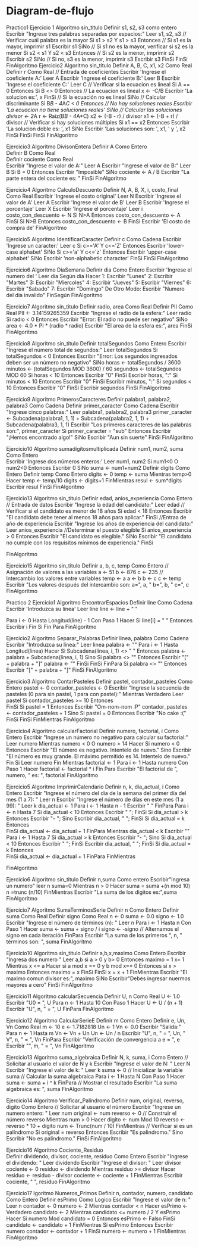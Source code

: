 # Diagram-de-flujo
Practico1
Ejercicio 1
Algoritmo sin_titulo
    Definir s1, s2, s3 como entero
    Escribir "Ingrese tres palabras separadas por espacios:"
    Leer s1, s2, s3
    // Verificar cuál palabra es la mayor
    Si s1 > s2 Y s1 > s3 Entonces
        // Si s1 es la mayor, imprimir s1
        Escribir s1
    SiNo
        // Si s1 no es la mayor, verificar si s2 es la menor
        Si s2 < s1 Y s2 < s3 Entonces
            // Si s2 es la menor, imprimir s2
            Escribir s2
        SiNo
            // Si no, s3 es la menor, imprimir s3
            Escribir s3
        FinSi
    FinSi
FinAlgoritmo
Ejercicio2
Algoritmo sin_titulo
    Definir A, B, C, x1, x2 Como Real
    Definir r Como Real
    // Entrada de coeficientes
    Escribir 'Ingrese el coeficiente A:'
    Leer A
    Escribir 'Ingrese el coeficiente B:'
    Leer B
    Escribir 'Ingrese el coeficiente C:'
    Leer C
    // Verificar si la ecuacion es lineal
    Si A == 0 Entonces
        Si B <> 0 Entonces
            // La ecuacion es lineal
            x <- -C/B
            Escribir 'La solucion es:', x
        FinSi
		// Si la ecuación no es lineal
    SiNo
        // Calcular discriminante
        Si B*B - 4*A*C < 0 Entonces
            // No hay soluciones reales
            Escribir 'La ecuacion no tiene soluciones reales'
        SiNo
            // Calcular las soluciones 
            divisor <- 2*A
            r <- Raiz(B*B - 4*A*C)
            x2 <- (-B - r) / divisor
            x1 <- (-B + r) / divisor
            // Verificar si hay soluciones múltiples
            Si x1 == x2 Entonces
                Escribir 'La solucion doble es: ', x1
            SiNo
                Escribir 'Las soluciones son: ', x1, ' y ', x2
            FinSi
        FinSi
    FinSi
FinAlgoritmo

Ejercicio3
Algoritmo DivisonEntera
    Definir A Como Entero   
	Definir B Como Real     
	Definir cociente Como Real  
    Escribir "Ingrese el valor de A:"
    Leer A
    Escribir "Ingrese el valor de B:"
    Leer B
    Si B = 0 Entonces
        Escribir "Imposible"
    SiNo
        cociente <- A / B
        Escribir "La parte entera del cociente es: "
    FinSi
FinAlgoritmo

Ejercicio4
Algoritmo CalculoDescuento
	Definir N, A, B, X, i, costo_final Como Real
	Escribir 'Ingrese el costo original'
	Leer N
	Escribir 'Ingrese el valor de A'
	Leer A
	Escribir 'Ingrese el valor de B'
	Leer B
	Escribir 'Ingrese el porcentaje'
	Leer X
	Escribir 'Ingrese el porcentaje'
	Leer i
	costo_con_descuento <- N
	Si N>A Entonces
		costo_con_descuento <- A
	FinSi
	Si N>B Entonces
		costo_con_descuento <- B
	FinSi
	Escribir 'El costo de compra de'
FinAlgoritmo

Ejercicio5
Algoritmo IdentificarCaracter
	Definir c Como Cadena
	Escribir 'Ingrese un caracter:'
	Leer c
	Si c>='A' Y c<='Z' Entonces
		Escribir 'lower-case alphabet'
	SiNo
		Si c>='a' Y c<='z' Entonces
			Escribir 'upper-case alphabet'
		SiNo
			Escribir 'non-alphabetic character'
		FinSi
	FinSi
FinAlgoritmo

Ejercicio6
Algoritmo DiaSemana
	Definir dia Como Entero
	Escribir 'Ingrese el numero del '
	Leer dia
	Según dia Hacer
		1:
			Escribir "Lunes"
		2:
			Escribir "Martes"
		3:
			Escribir "Miercoles"
		4:
			Escribir "Jueves"
		5:
			Escribir "Viernes"
		6:
			Escribir "Sabado"
		7:
			Escribir "Domingo"
		De Otro Modo:
			Escribir "Numero del dia invalido"
	FinSegún
FinAlgoritmo

Ejercicio7
Algoritmo sin_titulo
    Definir radio, area Como Real
	Definir PII Como Real 
	PII <- 3.14159265359 
    Escribir "Ingrese el radio de la esfera:"
    Leer radio
    Si radio < 0 Entonces
        Escribir "Error: El radio no puede ser negativo"
    SiNo
        area <- 4.0 * PI * (radio * radio) 
        Escribir "El area de la esfera es:", area 
	FinSi
FinAlgoritmo

Ejercicio8
Algoritmo sin_titulo
    Definir totalSegundos Como Entero
    Escribir "Ingrese el número total de segundos:"
    Leer totalSegundos
    Si totalSegundos < 0 Entonces
        Escribir "Error: Los segundos ingresados deben ser un número no negativo"
    SiNo
        horas <- totalSegundos / 3600
        minutos <- (totalSegundos MOD 3600) / 60
        segundos <- totalSegundos MOD 60
        Si horas < 10 Entonces
            Escribir "0"
        FinSi
        Escribir horas, ":"
        Si minutos < 10 Entonces
            Escribir "0"
        FinSi
        Escribir minutos, ":"
        Si segundos < 10 Entonces
            Escribir "0"
        FinSi
        Escribir segundos
    FinSi
FinAlgoritmo

Ejercicio9
Algoritmo PrimerosCaracteres
    Definir palabra1, palabra2, palabra3 Como Cadena
    Definir primer_caracter Como Cadena 
    Escribir "Ingrese cinco palabras:"
    Leer palabra1, palabra2, palabra3
    primer_caracter <- Subcadena(palabra1, 1, 1) + Subcadena(palabra2, 1, 1) + Subcadena(palabra3, 1, 1)
    Escribir "Los primeros caracteres de las palabras son:", primer_caracter
    Si primer_caracter = "sub" Entonces
        Escribir "¡Hemos encontrado algo!"
    SiNo
        Escribir "Aun sin suerte"
    FinSi
FinAlgoritmo

Ejercicio10
Algoritmo sumadigitosmultiplicada
	Definir num1, num2, suma Como Entero	
	Escribir 'Ingrese dos números enteros:'
	Leer num1, num2
	Si num1<0 O num2<0 Entonces
		Escribir 0
	SiNo
		suma <- num1+num2
		Definir digits Como Entero
		Definir temp Como Entero
		digits <- 0
		temp <- suma
		Mientras temp>0 Hacer
			temp <- temp/10
			digits <- digits+1
		FinMientras
		resul <- sum*digits
		Escribir resul
	FinSi
FinAlgoritmo

Ejercicio13
Algoritmo sin_titulo
    Definir edad, anios_experiencia Como Entero
    // Entrada de datos
    Escribir "Ingrese la edad del candidato:"
    Leer edad
    // Verificar si el candidato es menor de 18 años
    Si edad < 18 Entonces
        Escribir "El candidato debe tener al menos 18 años para aplicar."
    FinSi
    //Entraa de año de experiencia
    Escribir "Ingrese los años de experiencia del candidato:"
    Leer anios_experiencia
    //Determinar el puesto elegible
    Si anios_experiencia > 0 Entonces
        Escribir "El candidato es elegible."
    SiNo
        Escribir "El candidato no cumple con los requisitos mínimos de experiencia."
    FinSi
	
FinAlgoritmo

Ejercicio15
Algoritmo sin_titulo 
    Definir a, b, c, temp Como Entero
    // Asignación de valores a las variables
    a <- 51
    b <- 876
    c <- 235
    // Intercambio los valores entre variables
    temp <- a
    a <- b
    b <- c
    c <- temp  
    Escribir "Los valores después del intercambio son: a=", a, " b=", b, " c=", c
FinAlgoritmo


Practico 2
Ejercicio1
Algoritmo EncontrarEspacios
Definir line Como Cadena
Escribir 'Introduzca su línea'
Leer line
line <- line + " "

Para i <- 0 Hasta Longitud(line) - 1 Con Paso 1 Hacer
	Si line[i] = " " Entonces
		Escribir i
	Fin Si
Fin Para
FinAlgoritmo

Ejercicio2
Algoritmo Separar_Palabras
    Definir linea, palabra Como Cadena
    Escribir "Introduzca su línea:"
    Leer linea
    palabra <- ""
    Para i <- 1 Hasta Longitud(linea) Hacer
        Si Subcadena(linea, i, 1) <> " " Entonces
            palabra <- palabra + Subcadena(linea, i, 1)
        Sino
            Si palabra <> "" Entonces
                Escribir "[" + palabra + "]"
                palabra <- ""
            FinSi
        FinSi
    FinPara
    Si palabra <> "" Entonces
        Escribir "[" + palabra + "]"
    FinSi
FinAlgoritmo

Ejercicio3
Algoritmo ContarPasteles
    Definir pastel, contador_pasteles Como Entero
    pastel <- 0
    contador_pasteles <- 0
    Escribir "Ingrese la secuencia de pasteles (0 para sin pastel, 1 para con pastel):"
    Mientras Verdadero
        Leer pastel
        Si contador_pasteles >= 10 Entonces    
        FinSi
        Si pastel = 1 Entonces
            Escribir "Om-nom-nom :P"
            contador_pasteles <- contador_pasteles + 1
        Sino
            Si pastel = 0 Entonces
                Escribir "No cake :("        
            FinSi
        FinSi
    FinMientras
FinAlgoritmo

Ejercicio4
Algoritmo calcularFactorial
    Definir numero, factorial, i Como Entero
    Escribir "Ingrese un número no negativo para calcular su factorial:"
    Leer numero
    Mientras numero < 0 O numero > 14 Hacer
        Si numero < 0 Entonces
            Escribir "El número es negativo. Intentelo de nuevo."
        Sino
            Escribir "El número es muy grande. El máximo permitido es 14. Intentelo de nuevo."
        Fin Si
        Leer numero
    Fin Mientras
    factorial <- 1
    Para i <- 1 Hasta numero Con Paso 1 Hacer
        factorial <- factorial * i
    Fin Para
    Escribir "El factorial de ", numero, " es: ", factorial
FinAlgoritmo

Ejercicio5
Algoritmo ImprimirCalendario 
    Definir n, k, dia_actual, i Como Entero
    Escribir "Ingrese el número del día de la semana del primer día del mes (1 a 7): "
    Leer n
    Escribir "Ingrese el número de días en este mes (1 a 99): "
    Leer k
    dia_actual <- 1
    Para i <- 1 Hasta n - 1
        Escribir "   "
    FinPara
    Para i <- n Hasta 7
        Si dia_actual < 10 Entonces
            Escribir " ";
        FinSi
        Si dia_actual > k Entonces
            Escribir "- ";
        Sino
            Escribir dia_actual, " ";
        FinSi
        Si dia_actual = k Entonces     
        FinSi
        dia_actual <- dia_actual + 1
    FinPara
    Mientras dia_actual < k
        Escribir ""
        Para i <- 1 Hasta 7
            Si dia_actual > k Entonces
                Escribir "- ";
            Sino
                Si dia_actual < 10 Entonces
                    Escribir " ";
                FinSi
                Escribir dia_actual, " ";
            FinSi
            Si dia_actual = k Entonces        
            FinSi
            dia_actual <- dia_actual + 1
        FinPara
    FinMientras
	
FinAlgoritmo

Ejercicio6
Algoritmo sin_titulo
	Definir n,suma Como entero
	Escribir"Ingresa un numero"
	leer n
	suma=0
	Mientras n > 0 Hacer
		suma = suma +(n mod 10)
		n =trunc (n/10)
	FinMientras
	Escribir "La suma de los digitos es:",suma
FinAlgoritmo

Ejercicio7
Algoritmo SumaTerminosSerie
    Definir n Como Entero
    Definir suma Como Real
    Definir signo Como Real
    n <- 0
    suma <- 0.0
    signo <- 1.0
    Escribir "Ingrese el número de términos (n): "
    Leer n
    Para i <- 1 Hasta n Con Paso 1 Hacer
        suma <- suma + signo / i
        signo <- -signo  // Alternamos el signo en cada iteración
    FinPara
    Escribir "La suma de los primeros ", n, " términos son: ", suma
FinAlgoritmo

Ejercicio10
Algoritmo sin_titulo
	Definir a,b,x,maximo Como Entero
	Escribir "Ingresa dos numero "
	Leer a,b
	si a > 0 y b> 0 Entonces
		maximo = 1
		x= 1
		Mientras  x <= a Hacer
			si a mod x == 0 y b mod x== 0 Entonces
				si x > maximo Entonces
				maximo = x 
			FinSi
		FinSi
		x = x + 1
	FinMientras
	Escribir "El maximo comun divisor es:", maximo
SiNo
	Escribir"Debes ingresar nuermos mayores  a cero"
	FinSi
FinAlgoritmo

Ejercicio11
Algoritmo calcularSecuencia
    Definir U, n Como Real
    U <- 1.0
    Escribir "U0 = ", U
    Para n <- 1 Hasta 10 Con Paso 1 Hacer
        U <- U / (n + 1)
        Escribir "U", n, " = ", U
    FinPara
FinAlgoritmo


Ejercicio12
Algoritmo CalcularSerieE
    Definir m Como Entero
    Definir e, Un, Vn Como Real
    m <- 10 
    e <- 1.7182818 
    Un <- 1 
    Vn <- 0.0 
    Escribir "Salida:"
    Para n <- 1 Hasta m
        Vn <- Vn + Un 
        Un <- Un / n 
        Escribir "U", n, " = ", Un, " V", n, " = ", Vn
    FinPara
    Escribir "Verificación de convergencia a e = ", e
    Escribir "", m, " = ", Vn
FinAlgoritmo



Ejercicio13
Algoritmo suma_algebraica
    Definir N, k, suma, i Como Entero
    // Solicitar al usuario el valor de N y k
    Escribir "Ingrese el valor de N: "
    Leer N
    Escribir "Ingrese el valor de k: "
    Leer k
    suma <- 0 // Inicializar la variable suma
    // Calcular la suma algebraica
    Para i <- 1 Hasta N Con Paso 1 Hacer
        suma <- suma + i ^ k
    FinPara
    // Mostrar el resultado
    Escribir "La suma algebraica es: ", suma
FinAlgoritmo

Ejercicio14
Algoritmo Verificar_Palindromo
    Definir num, original, reverso, digito Como Entero
    // Solicitar al usuario el número
    Escribir "Ingrese un numero entero: "
    Leer num
    original <- num
    reverso <- 0
    // Construir el número reverso
    Mientras num > 0 Hacer
        digito <- num Mod 10
        reverso <- reverso * 10 + digito
        num <- Trunc(num / 10)
    FinMientras
    // Verificar si es un palíndromo
    Si original = reverso Entonces
        Escribir "Es palindromo."
    Sino
        Escribir "No es palindromo."
    FinSi
FinAlgoritmo

Ejercicio16
Algoritmo Cociente_Residuo  
    Definir dividendo, divisor, cociente, residuo Como Entero
    Escribir "Ingrese el dividendo: "
    Leer dividendo
    Escribir "Ingrese el divisor: "
    Leer divisor
    cociente <- 0
    residuo <- dividendo
    Mientras residuo >= divisor Hacer
        residuo <- residuo - divisor
        cociente <- cociente + 1
    FinMientras
    Escribir cociente, " ", residuo
FinAlgoritmo

Ejercicio17
lgoritmo Numeros_Primos
    Definir n, contador, numero, candidato Como Entero
    Definir esPrimo Como Logico
    Escribir "Ingrese el valor de n: "
    Leer n
    contador <- 0
    numero <- 2
    Mientras contador < n Hacer
        esPrimo <- Verdadero
        candidato <- 2
        Mientras candidato <= numero / 2 Y esPrimo Hacer
            Si numero Mod candidato = 0 Entonces
                esPrimo <- Falso
            FinSi
            candidato <- candidato + 1
        FinMientras
        Si esPrimo Entonces
            Escribir numero
            contador <- contador + 1
        FinSi
        numero <- numero + 1
    FinMientras
FinAlgoritmo

